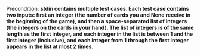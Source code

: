 Precondition: **stdin contains multiple test cases. Each test case contains two inputs: first an integer (the number of cards you and Nene receive in the beginning of the game), and then a space-separated list of integers (the integers on the cards in your hand). The list of integers is of the same length as the first integer, and each integer in the list is between 1 and the first integer (inclusive), and each integer from 1 through the first integer appears in the list at most 2 times.**